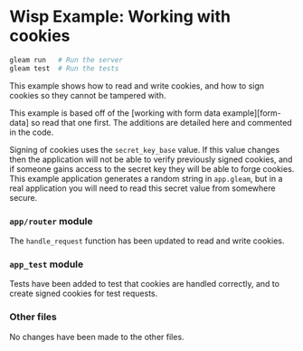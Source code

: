 # Wisp Example: Working with cookies

```sh
gleam run   # Run the server
gleam test  # Run the tests
```

This example shows how to read and write cookies, and how to sign cookies so
they cannot be tampered with.

This example is based off of the [working with form data example][form-data] so read that one
first. The additions are detailed here and commented in the code.

Signing of cookies uses the `secret_key_base` value. If this value changes then
the application will not be able to verify previously signed cookies, and if
someone gains access to the secret key they will be able to forge cookies. This
example application generates a random string in `app.gleam`, but in a real
application you will need to read this secret value from somewhere secure.

[routing]: https://github.com/lpil/wisp/tree/main/examples/2-working-with-form-data

### `app/router` module

The `handle_request` function has been updated to read and write cookies.

### `app_test` module

Tests have been added to test that cookies are handled correctly, and to create signed cookies for test requests.

### Other files

No changes have been made to the other files.
